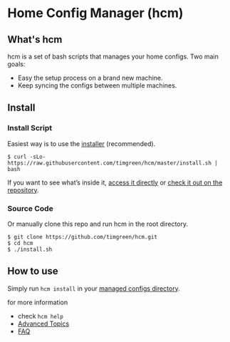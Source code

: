 # Home Config Manager (hcm)

## What's hcm

hcm is a set of bash scripts that manages your home configs. Two main goals:

   * Easy the setup process on a brand new machine.
   * Keep syncing the configs between multiple machines.

## Install

### Install Script
Easiest way is to use the [installer][installer_bin] (recommended).

    $ curl -sLo- https://raw.githubusercontent.com/timgreen/hcm/master/install.sh | bash

If you want to see what’s inside it, [access it directly][installer_bin] or
[check it out on the repository][installer_source].

### Source Code
Or manually clone this repo and run hcm in the root directory.

    $ git clone https://github.com/timgreen/hcm.git
    $ cd hcm
    $ ./install.sh

## How to use

Simply run `hcm install` in your [managed configs directory][MCD].

for more information

   * check `hcm help`
   * [Advanced Topics](ADVANCED.md)
   * [FAQ](FAQ.md)


[installer_bin]: https://raw.githubusercontent.com/timgreen/hcm/master/install.sh
[installer_source]: https://github.com/timgreen/hcm/blob/master/install.sh
[MCD]: ADVANCED.md#managed-configs-directory-mcd
